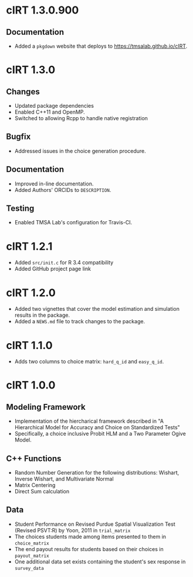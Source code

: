 # cIRT 1.3.0.900

## Documentation

- Added a `pkgdown` website that deploys to <https://tmsalab.github.io/cIRT>.

# cIRT 1.3.0

## Changes

- Updated package dependencies
- Enabled C++11 and OpenMP.
- Switched to allowing Rcpp to handle native registration

## Bugfix

- Addressed issues in the choice generation procedure.

## Documentation

- Improved in-line documentation.
- Added Authors' ORCIDs to `DESCRIPTION`.

## Testing

- Enabled TMSA Lab's configuration for Travis-CI.

# cIRT 1.2.1

- Added `src/init.c` for R 3.4 compatibility
- Added GitHub project page link

# cIRT 1.2.0

- Added two vignettes that cover the model estimation and simulation results in the package. 
- Added a `NEWS.md` file to track changes to the package.

# cIRT 1.1.0

- Adds two columns to choice matrix: `hard_q_id` and `easy_q_id`.

# cIRT 1.0.0

## Modeling Framework
- Implementation of the hiercharical framework described in "A Hierarchical Model for Accuracy and Choice on Standardized Tests"
- Specifically, a choice inclusive Probit HLM and a Two Parameter Ogive Model.

## C++ Functions
- Random Number Generation for the following distributions: Wishart, Inverse Wishart, and Multivariate Normal
- Matrix Centering
- Direct Sum calculation

## Data
- Student Performance on Revised Purdue Spatial Visualization Test (Revised PSVT:R) by Yoon, 2011 in `trial_matrix`
- The choices students made among items presented to them in `choice_matrix`
- The end payout results for students based on their choices in `payout_matrix`
- One additional data set exists containing the student's sex response in `survey_data`
